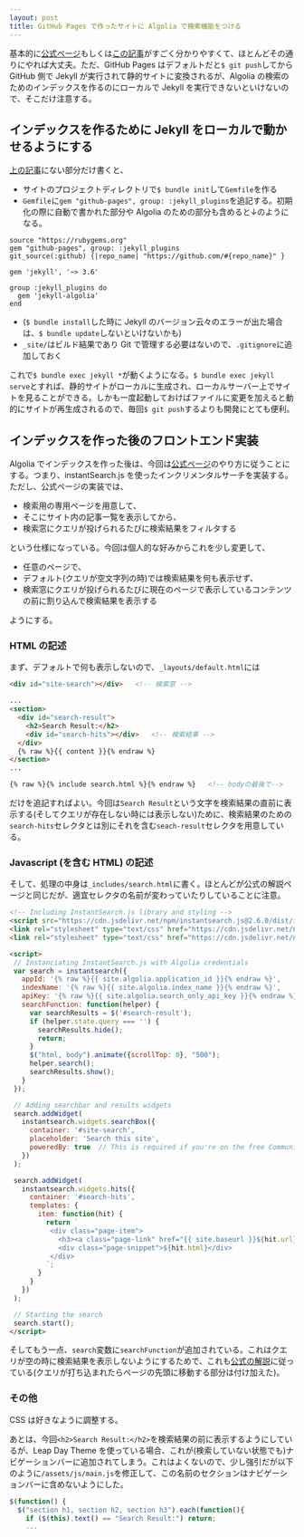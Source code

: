 ```yaml
---
layout: post
title: GitHub Pages で作ったサイトに Algolia で検索機能をつける
---
```


基本的に[公式ページ](https://community.algolia.com/jekyll-algolia/getting-started.html)もしくは[この記事](https://aloerina01.github.io/blog/2018-10-11-1)がすごく分かりやすくて、ほとんどその通りにやれば大丈夫。ただ、GitHub Pages はデフォルトだと`$ git push`してから GitHub 側で Jekyll が実行されて静的サイトに変換されるが、Algolia の検索のためのインデックスを作るのにローカルで Jekyll を実行できないといけないので、そこだけ注意する。

## インデックスを作るために Jekyll をローカルで動かせるようにする

[上の記事](https://aloerina01.github.io/blog/2018-10-11-1)にない部分だけ書くと、

* サイトのプロジェクトディレクトリで`$ bundle init`して`Gemfile`を作る
* `Gemfile`に`gem "github-pages", group: :jekyll_plugins`を追記する。初期化の際に自動で書かれた部分や Algolia のための部分も含めると↓のようになる。

```
source "https://rubygems.org"
gem "github-pages", group: :jekyll_plugins
git_source(:github) {|repo_name| "https://github.com/#{repo_name}" }

gem 'jekyll', '~> 3.6'

group :jekyll_plugins do
  gem 'jekyll-algolia'
end
```

* (`$ bundle install`した時に Jekyll のバージョン云々のエラーが出た場合は、`$ bundle update`しないといけないかも)
* `_site/`はビルド結果であり Git で管理する必要はないので、`.gitignore`に追加しておく

これで`$ bundle exec jekyll *`が動くようになる。`$ bundle exec jekyll serve`とすれば、静的サイトがローカルに生成され、ローカルサーバー上でサイトを見ることができる。しかも一度起動しておけばファイルに変更を加えると動的にサイトが再生成されるので、毎回`$ git push`するよりも開発にとても便利。

## インデックスを作った後のフロントエンド実装

Algolia でインデックスを作った後は、今回は[公式ページ](https://community.algolia.com/jekyll-algolia/blog.html)のやり方に従うことにする。つまり、instantSearch.js を使ったインクリメンタルサーチを実装する。ただし、公式ページの実装では、

* 検索用の専用ページを用意して、
* そこにサイト内の記事一覧を表示してから、
* 検索窓にクエリが投げられるたびに検索結果をフィルタする

という仕様になっている。今回は個人的な好みからこれを少し変更して、

* 任意のページで、
* デフォルト(クエリが空文字列の時)では検索結果を何も表示せず、
* 検索窓にクエリが投げられるたびに現在のページで表示しているコンテンツの前に割り込んで検索結果を表示する

ようにする。

### HTML の記述

まず、デフォルトで何も表示しないので、`_layouts/default.html`には

```html
<div id="site-search"></div>   <!-- 検索窓 -->

...
<section>
  <div id="search-result">
    <h2>Search Result:</h2>
    <div id="search-hits"></div>   <!-- 検索結果 -->
  </div>
  {% raw %}{{ content }}{% endraw %}
</section>
...

{% raw %}{% include search.html %}{% endraw %}   <!-- bodyの最後で-->
```

だけを追記すればよい。今回は`Search Result`という文字を検索結果の直前に表示する(そしてクエリが存在しない時には表示しない)ために、検索結果のための`search-hits`セレクタとは別にそれを含む`seach-result`セレクタを用意している。

### Javascript (を含む HTML) の記述

そして、処理の中身は`_includes/search.html`に書く。ほとんどが公式の解説ページと同じだが、適宜セレクタの名前が変わっていたりしていることに注意。

```html
<!-- Including InstantSearch.js library and styling -->
<script src="https://cdn.jsdelivr.net/npm/instantsearch.js@2.6.0/dist/instantsearch.min.js"></script>
<link rel="stylesheet" type="text/css" href="https://cdn.jsdelivr.net/npm/instantsearch.js@2.6.0/dist/instantsearch.min.css">
<link rel="stylesheet" type="text/css" href="https://cdn.jsdelivr.net/npm/instantsearch.js@2.6.0/dist/instantsearch-theme-algolia.min.css">

<script>
 // Instanciating InstantSearch.js with Algolia credentials
 var search = instantsearch({
   appId: '{% raw %}{{ site.algolia.application_id }}{% endraw %}',
   indexName: '{% raw %}{{ site.algolia.index_name }}{% endraw %}',
   apiKey: '{% raw %}{{ site.algolia.search_only_api_key }}{% endraw %}',
   searchFunction: function(helper) {
     var searchResults = $('#search-result');
     if (helper.state.query === '') {
       searchResults.hide();
       return;
     }
     $("html, body").animate({scrollTop: 0}, "500");
     helper.search();
     searchResults.show();
   }
 });

 // Adding searchbar and results widgets
 search.addWidget(
   instantsearch.widgets.searchBox({
     container: '#site-search',
     placeholder: 'Search this site',
     poweredBy: true  // This is required if you're on the free Community plan
   })
 );

 search.addWidget(
   instantsearch.widgets.hits({
     container: '#search-hits',
     templates: {
       item: function(hit) {
         return `
          <div class="page-item">
            <h3><a class="page-link" href="{{ site.baseurl }}${hit.url}">${hit.title}</a></h3>
            <div class="page-snippet">${hit.html}</div>
          </div>
         `;
       }
     }
   })
 );

 // Starting the search
 search.start();
</script>
```

そしてもう一点、`search`変数に`searchFunction`が追加されている。これはクエリが空の時に検索結果を表示しないようにするためで、これも[公式の解説](https://community.algolia.com/instantsearch.js/v1/documentation/#hide-results-on-init)に従っている(クエリが打ち込まれたらページの先頭に移動する部分は付け加えた)。

### その他

CSS は好きなように調整する。

あとは、今回`<h2>Search Result:</h2>`を検索結果の前に表示するようにしているが、Leap Day Theme を使っている場合、これが(検索していない状態でも)ナビゲーションバーに追加されてしまう。これはよくないので、少し強引だが以下のように`/assets/js/main.js`を修正して、この名前のセクションはナビゲーションバーに含めないようにした。

```javascript
$(function() {
  $("section h1, section h2, section h3").each(function(){
    if ($(this).text() == "Search Result:") return;
    ...
```
